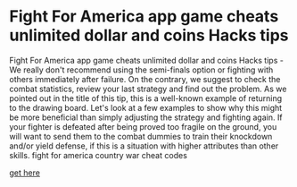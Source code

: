 # Fight For America app game cheats unlimited dollar and coins Hacks tips

Fight For America app game cheats unlimited dollar and coins Hacks tips - We really don't recommend using the semi-finals option or fighting with others immediately after failure. On the contrary, we suggest to check the combat statistics, review your last strategy and find out the problem. As we pointed out in the title of this tip, this is a well-known example of returning to the drawing board. Let's look at a few examples to show why this might be more beneficial than simply adjusting the strategy and fighting again. If your fighter is defeated after being proved too fragile on the ground, you will want to send them to the combat dummies to train their knockdown and/or yield defense, if this is a situation with higher attributes than other skills. fight for america country war cheat codes

<a href="https://dengmod.cyou/fight-for-america-country-war/">get here</a>
